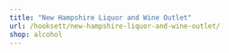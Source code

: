 ```yaml
---
title: "New Hampshire Liquor and Wine Outlet"
url: /hooksett/new-hampshire-liquor-and-wine-outlet/
shop: alcohol
---
```


